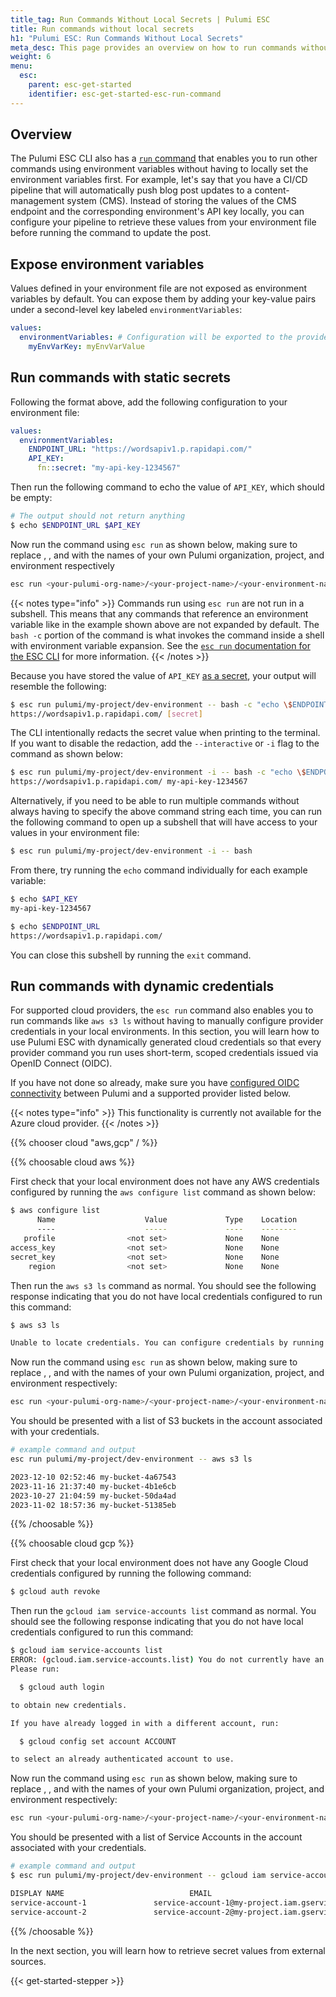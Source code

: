```yaml
---
title_tag: Run Commands Without Local Secrets | Pulumi ESC
title: Run commands without local secrets
h1: "Pulumi ESC: Run Commands Without Local Secrets"
meta_desc: This page provides an overview on how to run commands without using local secrets using the "esc run" command.
weight: 6
menu:
  esc:
    parent: esc-get-started
    identifier: esc-get-started-esc-run-command
---
```


## Overview

The Pulumi ESC CLI also has a [`run` command](/docs/esc/cli/commands/esc_run/) that enables you to run other commands using environment variables without having to locally set the environment variables first. For example, let's say that you have a CI/CD pipeline that will automatically push blog post updates to a content-management system (CMS). Instead of storing the values of the CMS endpoint and the corresponding environment's API key locally, you can configure your pipeline to retrieve these values from your environment file before running the command to update the post.

## Expose environment variables

Values defined in your environment file are not exposed as environment variables by default. You can expose them by adding your key-value pairs under a second-level key labeled `environmentVariables`:

```yaml
values:
  environmentVariables: # Configuration will be exported to the provided environment variables.
    myEnvVarKey: myEnvVarValue
```

## Run commands with static secrets

Following the format above, add the following configuration to your environment file:

```yaml
values:
  environmentVariables:
    ENDPOINT_URL: "https://wordsapiv1.p.rapidapi.com/"
    API_KEY:
      fn::secret: "my-api-key-1234567"
```

Then run the following command to echo the value of `API_KEY`, which should be empty:

```bash
# The output should not return anything
$ echo $ENDPOINT_URL $API_KEY

```

 Now run the command using `esc run` as shown below, making sure to replace <your-pulumi-org-name>, <your-project-name>, and <your-environment-name> with the names of your own Pulumi organization, project, and environment respectively

```bash
esc run <your-pulumi-org-name>/<your-project-name>/<your-environment-name> -- bash -c "echo \$ENDPOINT_URL \$API_KEY"
```

{{< notes type="info" >}}
Commands run using `esc run` are not run in a subshell. This means that any commands that reference an environment variable like in the example shown above are not expanded by default. The `bash -c` portion of the command is what invokes the command inside a shell with environment variable expansion. See the [`esc run` documentation for the ESC CLI](/docs/esc/cli/commands/esc_run/) for more information.
{{< /notes >}}

Because you have stored the value of `API_KEY` [as a secret](/docs/esc/get-started/store-and-retrieve-secrets/), your output will resemble the following:

```bash
$ esc run pulumi/my-project/dev-environment -- bash -c "echo \$ENDPOINT_URL \$API_KEY"
https://wordsapiv1.p.rapidapi.com/ [secret]
```

The CLI intentionally redacts the secret value when printing to the terminal. If you want to disable the redaction, add the `--interactive` or `-i` flag to the command as shown below:

```bash
$ esc run pulumi/my-project/dev-environment -i -- bash -c "echo \$ENDPOINT_URL \$API_KEY"
https://wordsapiv1.p.rapidapi.com/ my-api-key-1234567
```

Alternatively, if you need to be able to run multiple commands without always having to specify the above command string each time, you can run the following command to open up a subshell that will have access to your values in your environment file:

```bash
$ esc run pulumi/my-project/dev-environment -i -- bash
```

From there, try running the `echo` command individually for each example variable:

```bash
$ echo $API_KEY
my-api-key-1234567

$ echo $ENDPOINT_URL
https://wordsapiv1.p.rapidapi.com/
```

You can close this subshell by running the `exit` command.

## Run commands with dynamic credentials

For supported cloud providers, the `esc run` command also enables you to run commands like `aws s3 ls` without having to manually configure provider credentials in your local environments. In this section, you will learn how to use Pulumi ESC with dynamically generated cloud credentials so that every provider command you run uses short-term, scoped credentials issued via OpenID Connect (OIDC).

If you have not done so already, make sure you have [configured OIDC connectivity](/docs/esc/get-started/begin/#configure-openid-connect-oidc) between Pulumi and a supported provider listed below.

{{< notes type="info" >}}
This functionality is currently not available for the Azure cloud provider.
{{< /notes >}}

{{% chooser cloud "aws,gcp" / %}}

{{% choosable cloud aws %}}

First check that your local environment does not have any AWS credentials configured by running the `aws configure list` command as shown below:

```bash
$ aws configure list
      Name                    Value             Type    Location
      ----                    -----             ----    --------
   profile                <not set>             None    None
access_key                <not set>             None    None
secret_key                <not set>             None    None
    region                <not set>             None    None
```

Then run the `aws s3 ls` command as normal. You should see the following response indicating that you do not have local credentials configured to run this command:

```bash
$ aws s3 ls

Unable to locate credentials. You can configure credentials by running "aws configure".
```

Now run the command using `esc run` as shown below, making sure to replace <your-pulumi-org-name>, <your-project-name>, and <your-environment-name> with the names of your own Pulumi organization, project, and environment respectively:

```bash
esc run <your-pulumi-org-name>/<your-project-name>/<your-environment-name> -- aws s3 ls
```

You should be presented with a list of S3 buckets in the account associated with your credentials.

```bash
# example command and output
esc run pulumi/my-project/dev-environment -- aws s3 ls

2023-12-10 02:52:46 my-bucket-4a67543
2023-11-16 21:37:40 my-bucket-4b1e6cb
2023-10-27 21:04:59 my-bucket-50da4ad
2023-11-02 18:57:36 my-bucket-51385eb
```

{{% /choosable %}}

{{% choosable cloud gcp %}}

First check that your local environment does not have any Google Cloud credentials configured by running the following command:

```bash
$ gcloud auth revoke
```

Then run the `gcloud iam service-accounts list` command as normal. You should see the following response indicating that you do not have local credentials configured to run this command:

```bash
$ gcloud iam service-accounts list
ERROR: (gcloud.iam.service-accounts.list) You do not currently have an active account selected.
Please run:

  $ gcloud auth login

to obtain new credentials.

If you have already logged in with a different account, run:

  $ gcloud config set account ACCOUNT

to select an already authenticated account to use.
```

Now run the command using `esc run` as shown below, making sure to replace <your-pulumi-org-name>, <your-project-name>, and <your-environment-name> with the names of your own Pulumi organization, project, and environment respectively:

```bash
esc run <your-pulumi-org-name>/<your-project-name>/<your-environment-name> -- gcloud iam service-accounts list
```

You should be presented with a list of Service Accounts in the account associated with your credentials.

```bash
# example command and output
$ esc run pulumi/my-project/dev-environment -- gcloud iam service-accounts list

DISPLAY NAME                            EMAIL                                                              DISABLED
service-account-1               service-account-1@my-project.iam.gserviceaccount.com                        False
service-account-2               service-account-2@my-project.iam.gserviceaccount.com                        False
```

{{% /choosable %}}

In the next section, you will learn how to retrieve secret values from external sources.

{{< get-started-stepper >}}
